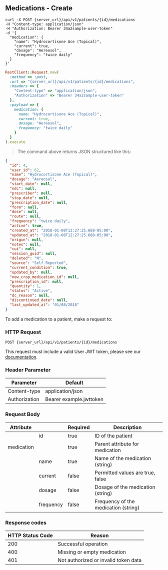## Medications - Create

```shell
curl -X POST {server_url}/api/v1/patients/{id}/medications
-H "Content-type: application/json"
-H "Authorization: Bearer 34a2sample-user-token"
-d '{
  "medication": {
    "name": "Hydrocortisone Ace (Topical)",
    "current": true,
    "dosage": "Aereosol",
    "frequency": "twice daily"
  }
}'
```

```ruby
RestClient::Request.new(
  :method => :post,
  :url => "{server_url}/api/v1/patients/{id}/medications",
  :headers => {
    "Content-type" => "application/json",
    "Authorization" => "Bearer 34a2sample-user-token"
  },
  :payload => {
    medication: {
      name: "Hydrocortisone Ace (Topical)",
      current: true,
      dosage: "Aereosol",
      frequency: "twice daily"
    }
  }
).execute
```

> The command above returns JSON structured like this:

```json
{
  "id": 4,
  "user_id": 62,
  "name": "Hydrocortisone Ace (Topical)",
  "dosage": "Aereosol",
  "start_date": null,
  "ndc": null,
  "prescriber": null,
  "stop_date": null,
  "prescription_date": null,
  "form": null,
  "dose": null,
  "route": null,
  "frequency": "twice daily",
  "active": true,
  "created_at": "2018-01-08T12:27:25.688-05:00",
  "updated_at": "2018-01-08T12:27:25.688-05:00",
  "origin": null,
  "notes": null,
  "cui": null,
  "session_guid": null,
  "deleted": "N",
  "source": "Self Reported",
  "current_condition": true,
  "updated_by": null,
  "new_crop_medication_id": null,
  "prescription_id": null,
  "quantity": 1,
  "status": "Active",
  "dc_reason": null,
  "discontinued_date": null,
  "last_updated_at": "01/08/2018"
}
```

To add a medication to a patient, make a request to:


### HTTP Request

`POST {server_url}/api/v1/patients/{id}/medications`

This request must include a valid User JWT token, please see our [documentation](#user-tokens).


### Header Parameter

Parameter    | Default
---------    | -------
Content-type | application/json
Authorization| Bearer example.jwttoken


### Request Body

Attribute   |           | Required | Description
----------- | ----------| -------- | -----------
            | id        | true     | ID of the patient
medication  |           | true     | Parent attribute for medication
            | name      | true  | Name of the medication (string)
            | current   | false | Permitted values are true, false
            | dosage    | false | Dosage of the medication (string)
            | frequency | false | Frequency of the medication (string)


### Response codes

HTTP Status Code | Reason
---------------- | ------
200              | Successful operation
400              | Missing or empty medication
401              | Not authorized or invalid token data

